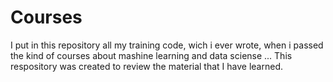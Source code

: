 # Courses
I put in this repository all my training code, wich i ever wrote, when i passed the kind of courses about mashine learning and data sciense ... This respository was created to review the material that I have learned.

